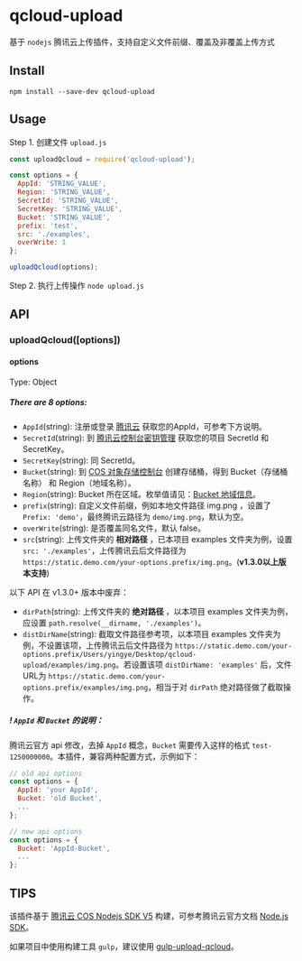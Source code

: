 # qcloud-upload

基于 `nodejs` 腾讯云上传插件，支持自定义文件前缀、覆盖及非覆盖上传方式

## Install

```
npm install --save-dev qcloud-upload
```

## Usage

Step 1. 创建文件 `upload.js`

```js
const uploadQcloud = require('qcloud-upload');

const options = {
  AppId: 'STRING_VALUE',
  Region: 'STRING_VALUE',
  SecretId: 'STRING_VALUE',
  SecretKey: 'STRING_VALUE',
  Bucket: 'STRING_VALUE',
  prefix: 'test',
  src: './examples',
  overWrite: 1
};

uploadQcloud(options);
```

Step 2. 执行上传操作 `node upload.js`

## API

### uploadQcloud([options])

#### options

Type: Object

##### There are 8 options:

* `AppId`(string): 注册或登录 [腾讯云](https://cloud.tencent.com/login) 获取您的AppId，可参考下方说明。
* `SecretId`(string): 到 [腾讯云控制台密钥管理](https://console.cloud.tencent.com/capi) 获取您的项目 SecretId 和 SecretKey。
* `SecretKey`(string): 同 SecretId。
* `Bucket`(string): 到 [COS 对象存储控制台](https://console.cloud.tencent.com/cos4) 创建存储桶，得到 Bucket（存储桶名称） 和 Region（地域名称）。
* `Region`(string): Bucket 所在区域。枚举值请见：[Bucket 地域信息](https://cloud.tencent.com/document/product/436/6224)。
* `prefix`(string): 自定义文件前缀，例如本地文件路径 img.png ，设置了 `Prefix: 'demo'`，最终腾讯云路径为 `demo/img.png`，默认为空。
* `overWrite`(string): 是否覆盖同名文件，默认 false。
* `src`(string): 上传文件夹的 **相对路径** ，已本项目 examples 文件夹为例，设置 `src: './examples'`，上传腾讯云后文件路径为 `https://static.demo.com/your-options.prefix/img.png`。(**v1.3.0以上版本支持**)

以下 API 在 v1.3.0+ 版本中废弃：
* `dirPath`(string): 上传文件夹的 **绝对路径** ，以本项目 examples 文件夹为例，应设置 `path.resolve(__dirname, './examples')`。
* `distDirName`(string): 截取文件路径参考项，以本项目 examples 文件夹为例，不设置该项，上传腾讯云后文件路径为 `https://static.demo.com/your-options.prefix/Users/yingye/Desktop/qcloud-upload/examples/img.png`。若设置该项 `distDirName: 'examples'` 后，文件URL为 `https://static.demo.com/your-options.prefix/examples/img.png`，相当于对 `dirPath` 绝对路径做了截取操作。

##### ! `AppId` 和 `Bucket` 的说明：

腾讯云官方 api 修改，去掉 `AppId` 概念，`Bucket` 需要传入这样的格式 `test-1250000000`。本插件，兼容两种配置方式，示例如下：

```js
// old api options
const options = {
  AppId: 'your AppId',
  Bucket: 'old Bucket',
  ...
};
```

```js
// new api options
const options = {
  Bucket: 'AppId-Bucket',
  ...
};
```

## TIPS

该插件基于 [腾讯云 COS Nodejs SDK V5](https://github.com/tencentyun/cos-nodejs-sdk-v5) 构建，可参考腾讯云官方文档 [Node.js SDK](https://cloud.tencent.com/document/product/436/8629)。

如果项目中使用构建工具 `gulp`，建议使用 [gulp-upload-qcloud](https://github.com/yingye/gulp-upload-qcloud)。
